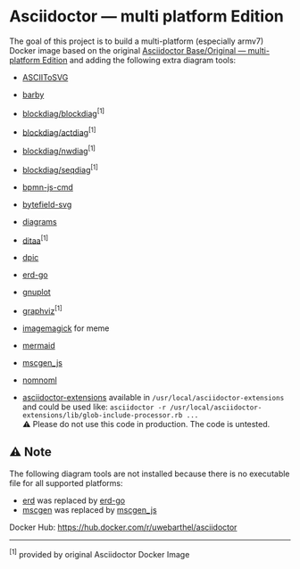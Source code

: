 # Asciidoctor &mdash; multi platform Edition

The goal of this project is to build a multi-platform (especially armv7) Docker image based on the original [Asciidoctor Base/Original &mdash; multi-platform Edition](https://github.com/barthel/docker-asciidoctor-base) and adding the following extra diagram tools:

* [ASCIIToSVG](https://github.com/asciitosvg/asciitosvg)
* [barby](https://github.com/toretore/barby)
* [blockdiag/blockdiag](https://github.com/blockdiag/blockdiag)<sup>[1]</sup>
* [blockdiag/actdiag](https://github.com/blockdiag/actdiag)<sup>[1]</sup>
* [blockdiag/nwdiag](https://github.com/blockdiag/nwdiag)<sup>[1]</sup>
* [blockdiag/seqdiag](https://github.com/blockdiag/seqdiag)<sup>[1]</sup>
* [bpmn-js-cmd](https://github.com/gtudan/bpmn-js-cmd)
* [bytefield-svg](https://github.com/Deep-Symmetry/bytefield-svg)
* [diagrams](https://diagrams.mingrammer.com/)
* [ditaa](https://ditaa.sourceforge.net/)<sup>[1]</sup>
* [dpic](https://gitlab.com/aplevich/dpic)
* [erd-go](https://github.com/kaishuu0123/erd-go/)
* [gnuplot](http://gnuplot.info/)
* [graphviz](https://graphviz.gitlab.io/)<sup>[1]</sup>
* [imagemagick](https://asciidoctor.org/docs/asciidoctor-diagram/#meme) for meme
* [mermaid](https://github.com/mermaid-js/mermaid-cli)
* [mscgen_js](https://github.com/mscgenjs/mscgenjs-cli)
* [nomnoml](https://github.com/skanaar/nomnoml)


* [asciidoctor-extensions](https://github.com/asciidoctor/asciidoctor-extensions-lab) available in `/usr/local/asciidoctor-extensions` and could be used like: `asciidoctor -r /usr/local/asciidoctor-extensions/lib/glob-include-processor.rb ...` \
  ⚠ Please do not use this code in production. The code is untested.

## ⚠️ Note

The following diagram tools are not installed because there is no executable file for all supported platforms:

* [erd](https://github.com/BurntSushi/erd) was replaced by [erd-go](https://github.com/kaishuu0123/erd-go/)
* [mscgen](http://www.mcternan.me.uk/mscgen/) was replaced by [mscgen_js](https://github.com/mscgenjs/mscgenjs-cli)

Docker Hub: https://hub.docker.com/r/uwebarthel/asciidoctor

---
<sup>[1]</sup> provided by original Asciidoctor Docker Image
